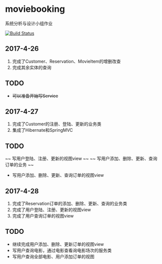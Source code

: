 # moviebooking
系统分析与设计小组作业

[![Build Status](https://travis-ci.org/865389042/moviebooking.svg?branch=master)](https://travis-ci.org/865389042/moviebooking)

## 2017-4-26
1. 完成了Customer、Reservation、MovieItem的增删改查
2. 完成其余实体的查询

## TODO
* ~~可以准备开始写Service~~

## 2017-4-27
1. 完成了Customer的注册、登陆、更新的业务类
2. 集成了Hibernate和SpringMVC

## TODO
~~ 写用户登陆、注册、更新的视图view ~~
~~ 写用户添加、删除、更新、查询订单的业务  ~~
* 写用户添加、删除、更新、查询订单的视图view

## 2017-4-28
1. 完成了Reservation订单的添加、删除、更新、查询的业务类
2. 完成了用户登陆、注册、更新的视图view
3. 完成了用户查询订单的视图view

## TODO
* 继续完成用户添加、删除、更新订单的视图view
* 写用户查询电影，通过电影查看询电影场次的服务类
* 写用户查询全部电影、用户添加订单的视图

